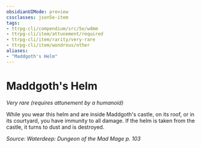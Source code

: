 ```yaml
---
obsidianUIMode: preview
cssclasses: json5e-item
tags:
- ttrpg-cli/compendium/src/5e/wdmm
- ttrpg-cli/item/attunement/required
- ttrpg-cli/item/rarity/very-rare
- ttrpg-cli/item/wondrous/other
aliases: 
- "Maddgoth's Helm"
---
```

# Maddgoth's Helm
*Very rare (requires attunement by a humanoid)*  



While you wear this helm and are inside Maddgoth's castle, on its roof, or in its courtyard, you have immunity to all damage. If the helm is taken from the castle, it turns to dust and is destroyed.

*Source: Waterdeep: Dungeon of the Mad Mage p. 103*